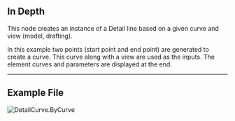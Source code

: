 ## In Depth
This node creates an instance of a Detail line based on a given curve and view (model, drafting).

In this example two points (start point and end point) are generated to create a curve. This curve along with a view are used as the inputs. The element curves and parameters are displayed at the end.

___
## Example File

![DetailCurve.ByCurve](./Revit.Elements.DetailCurve.ByCurve_img.jpg)
